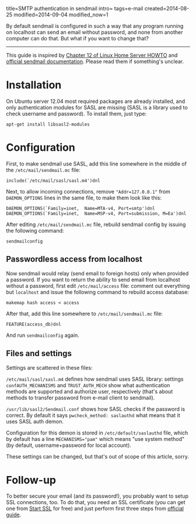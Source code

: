title=SMTP authentication in sendmail
intro=
tags=e-mail
created=2014-08-25
modified=2014-09-04
modified_now=1

By default sendmail is configured in such a way that any program running on localhost can send an email without password,
and none from another computer can do that.
But what if you want to change that?
* * *

This guide is inspired by [Chapter 12 of Linux Home Server HOWTO][sendmail-server] and [official sendmail documentation][sendmail-auth].
Please read them if something's unclear.

[sendmail-auth]: http://www.sendmail.org/~ca/email/auth.html
[sendmail-server]: http://www.brennan.id.au/12-Sendmail_Server.html

Installation
============

On Ubuntu server 12.04 most required packages are already installed, and only authentication modules for SASL are missing (SASL is a library used to check username and password).
To install them, just type:

	apt-get install libsasl2-modules



Configuration
=============

First, to make sendmail use SASL, add this line somewhere in the middle of the `/etc/mail/sendmail.mc` file:

	include(`/etc/mail/sasl/sasl.m4')dnl


Next, to allow incoming connections, remove `"Addr=127.0.0.1"` from `DAEMON_OPTIONS` lines in the same file, to make them look like this:

	DAEMON_OPTIONS(`Family=inet,  Name=MTA-v4, Port=smtp')dnl
	DAEMON_OPTIONS(`Family=inet,  Name=MSP-v4, Port=submission, M=Ea')dnl

After editing `/etc/mail/sendmail.mc` file, rebuild sendmail config by issuing the following command:

	sendmailconfig

Passwordless access from localhost
----------------------------------

Now sendmail would relay (send email to foreign hosts) only when provided a password.
If you want to return the ability to send email from localhost without a password, first edit `/etc/mail/access` file:
comment out everything but `localhost` and issue the following command to rebuild access database:

	makemap hash access < access


After that, add this line somewhere to `/etc/mail/sendmail.mc` file:

	FEATURE(access_db)dnl

And run `sendmailconfig` again.


Files and settings
------------------

Settings are scattered in these files:

`/etc/mail/sasl/sasl.m4` defines how sendmail uses SASL library: settings
`confAUTH_MECHANISMS` and `TRUST_AUTH_MECH`
show what authentication methods are supported and authorize user, respectively
(that's about methods to transfer password from e-mail client to sendmail).

`/usr/lib/sasl2/Sendmail.conf` shows how SASL checks if the password is correct.
By default it says
`pwcheck_method: saslauthd`
what means that it uses SASL auth demon.

Configuration for this demon is stored in
`/etc/default/saslauthd`
file, which by default has a line
`MECHANISMS="pam"`
which means "use system method" (by default, username+password for local account).

These settings can be changed, but that's out of scope of this article, sorry.



Follow-up
=========

To better secure your email (and its password!), you probably want to setup SSL connections, too.
To do that, you need an SSL certificate (you can get one from [Start SSL][ssl] for free) and just perform first three steps from [official guide][tls].

[ssl]: https://startssl.com/
[tls]: http://www.sendmail.org/~ca/email/starttls.html
